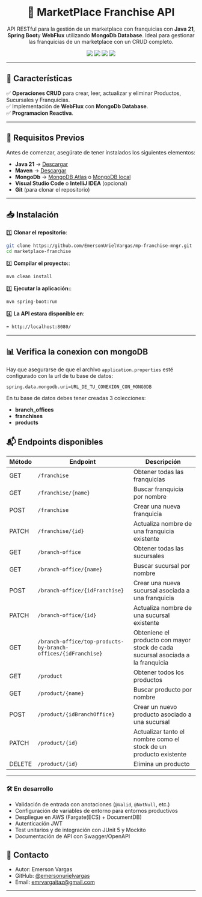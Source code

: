 <h1 align="center">📝 MarketPlace Franchise API</h1>

<p align="center">
  API RESTful para la gestión de un marketplace con franquicias con <b>Java 21</b>, <b>Spring Boot</b>y <b>WebFlux</b> utilizando <b>MongoDb Database</b>. 
  Ideal para gestionar las franquicias de un marketplace con un CRUD completo.
</p>

<p align="center">
  <img src="https://img.shields.io/badge/Java-21-red?style=for-the-badge&logo=Java">
  <img src="https://img.shields.io/badge/Spring%20Boot-MongoDb-green?style=for-the-badge">
  <img src="https://img.shields.io/badge/WebFlux-Lombok-bluelightgreen?style=for-the-badge&logo=api">
  <img src="https://img.shields.io/badge/RESTful-API-bluegreen?style=for-the-badge&logo=api">
</p>

---

## 📌 **Características**

✅ **Operaciones CRUD** para crear, leer, actualizar y eliminar Productos, Sucursales y Franquicias.  
✅ Implementación de **WebFlux** con **MongoDb Database**.  
✅ **Programacion Reactiva**.

---
## 🚀 **Requisitos Previos**

Antes de comenzar, asegúrate de tener instalados los siguientes elementos:

- **Java 21** → [Descargar](https://jdk.java.net/21/)
- **Maven** → [Descargar](https://maven.apache.org/download.cgi)
- **MongoDb** → [MongoDB Atlas](https://www.mongodb.com/cloud/atlas) o [MongoDB local](https://www.mongodb.com/try/download/community)
- **Visual Studio Code** o **IntelliJ IDEA** (opcional)
- **Git** (para clonar el repositorio)


---

## 📥 **Instalación**

1️⃣ **Clonar el repositorio**:

```bash
git clone https://github.com/EmersonUrielVargas/mp-franchise-mngr.git
cd marketplace-franchise
```
2️⃣ **Compilar el proyecto:**:

```bash
mvn clean install
```

3️⃣ **Ejecutar la aplicación:**:

```bash
mvn spring-boot:run
```

4️⃣ **La API estara disponible en**:

```bash
➡️ http://localhost:8080/
```
---
## 📊 Verifica la conexion con mongoDB

Hay que asegurarse de que el archivo `application.properties` esté configurado con la url de tu base de datos:

```properties
spring.data.mongodb.uri=URL_DE_TU_CONEXION_CON_MONG0DB
```

En tu base de datos debes tener creadas 3 colecciones:
- **branch_offices**
- **franchises**
- **products** 


## 📬 Endpoints disponibles

| Método | Endpoint                                        | Descripción                                                                     |
|--------|-------------------------------------------------|---------------------------------------------------------------------------------|
| GET    | `/franchise`                                    | Obtener todas las franquicias                                                   |
| GET    | `/franchise/{name}`                             | Buscar franquicia por nombre                                                    |
| POST   | `/franchise`                                    | Crear una nueva franquicia                                                      |
| PATCH  | `/franchise/{id}`                               | Actualiza nombre de una franquicia existente                                    |
| GET    | `/branch-office`                                | Obtener todas las sucursales                                                    |
| GET    | `/branch-office/{name}`                         | Buscar sucursal por nombre                                                      |
| POST   | `/branch-office/{idFranchise}`                  | Crear una nueva sucursal asociada a una franquicia                              |
| PATCH  | `/branch-office/{id}`                           | Actualiza nombre de una sucursal existente                                      |
| GET    | `/branch-office/top-products-by-branch-offices/{idFranchise}` | Obteniene el producto con mayor stock de cada sucursal asociada a la franquicia |
| GET    | `/product`                                      | Obtener todos los productos                                                     |
| GET    | `/product/{name}`                               | Buscar producto por nombre                                                      |
| POST   | `/product/{idBranchOffice}`                     | Crear un nuevo producto asociado a una sucursal                                 |
| PATCH  | `/product/{id}`                               | Actualizar tanto el nombre como el stock de un producto existente               |
| DELETE | `/product/{id}`                               | Elimina un producto                                                             |
---

### 🛠️ En desarrollo

- Validación de entrada con anotaciones (`@Valid`, `@NotNull`, etc.)
- Configuración de variables de entorno para entornos productivos
- Despliegue en AWS (Fargate(ECS) + DocumentDB)
- Autenticación JWT
- Test unitarios y de integración con JUnit 5 y Mockito
- Documentación de API con Swagger/OpenAPI


## 📧 **Contacto**

- Autor: Emerson Vargas
- GitHub: [@emersonurielvargas](https://github.com/EmersonUrielVargas)
- Email: emrvargaitaz@gmail.com

---
